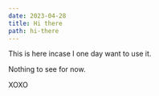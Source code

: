 ```yaml
---
date: 2023-04-28
title: Hi there
path: hi-there
---
```

This is here incase I one day want to use it. 

Nothing to see for now.

XOXO
